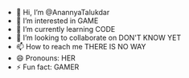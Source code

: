 - 👋 Hi, I’m @AnannyaTalukdar
- 👀 I’m interested in GAME
- 🌱 I’m currently learning CODE
- 💞️ I’m looking to collaborate on DON'T KNOW YET
- 📫 How to reach me THERE IS NO WAY
- 😄 Pronouns: HER
- ⚡ Fun fact: GAMER

<!---
AnannyaTalukdar/AnannyaTalukdar is a ✨ special ✨ repository because its `README.md` (this file) appears on your GitHub profile.
You can click the Preview link to take a look at your changes.
--->

